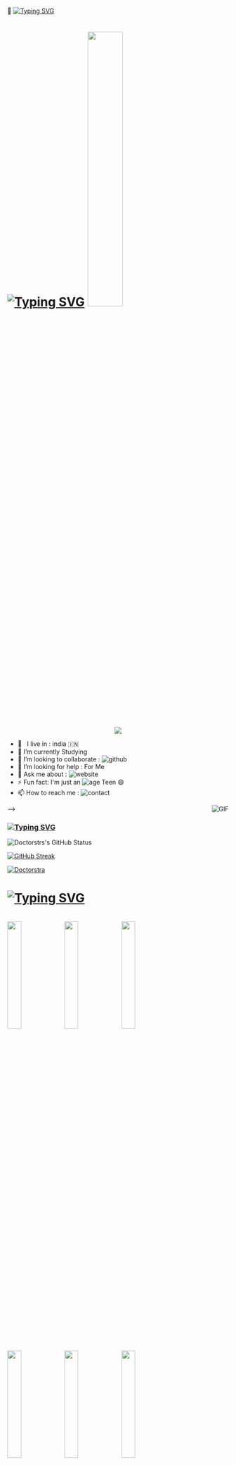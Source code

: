 💎 [![Typing SVG](https://readme-typing-svg.herokuapp.com/?size=30&lines=꧁𝘄𝗲𝗹𝗰𝗼𝗺𝗲꧂;𝗧𝗼+♕𝗗+Astlin+Dijo+𝗚𝗶𝘁𝗵𝘂𝗯;𝗜+𝗔𝗺+♕𝗗+Astlin+Dijo;𝗙𝗿𝗼𝗺+༺☆𝗜𝗻𝗱𝗶𝗮☆༻🇮🇳)](https://git.io/typing-svg)

# [![Typing SVG](https://readme-typing-svg.herokuapp.com/?size=30&color=4FC428&lines=𝗛𝗲𝘆,+𝗜+𝗮𝗺+𝗗𝗼𝗰𝘁𝗼𝗿𝘀𝘁𝗿𝗮)](https://git.io/typing-svg) <img src="https://i.pinimg.com/originals/e2/45/27/e24527408cab572eb4a5adc8aec3afb5.gif" width=40% height=40%/>
</p>


<p align="center">
  <img src="https://github.com/thompsonemerson/thompsonemerson/raw/master/cover-thompson.png" />
</p>


<!-- Your badges
You can use the website to generate badges: https://shields.io/
-->

-  🚶‍ &nbsp; I live in : india 🇮🇳  <br>
-  🔭 I’m currently Studying  <br>
-  👯 I’m looking to collaborate : ![github](https://img.shields.io/badge/On-Github-black)  <br>
-  🤔 I’m looking for help : For  Me  <br>
-  💬 Ask me about : ![website](https://img.shields.io/badge/Go%20to-www.Doctorstra.tk-brightgreen) <br>
-  ⚡ Fun fact: I'm just an ![age](https://img.shields.io/badge/Age-17-yellow) Teen 😄
-  📫 How to reach me : ![contact](https://img.shields.io/badge/Contact%20me-On%20Telegram-blue)



<img align="right" alt="GIF" src="https://media.giphy.com/media/VuehuL4fMHLgs/giphy.gif" />

-->

### [![Typing SVG](https://readme-typing-svg.herokuapp.com/?size=30&color=4FC428&lines=𝗠𝗬+𝗚𝗜𝗧𝗛𝗨𝗕+𝗦𝗧𝗔𝗧𝗨𝗦)](https://git.io/typing-svg)
![Doctorstrs's GitHub Status](https://github-readme-stats.vercel.app/api?username=Doctorstra&theme=dark&show_icons=true)

[![GitHub Streak](https://github-readme-streak-stats.herokuapp.com?user=Doctorstra&theme=dark&date_format=M%20j%5B%2C%20Y%5D)](https://git.io/streak-stats)




<p align="left"> <a target="_blank" href="https://github.com/ryo-ma/github-profile-trophy"><img src="https://github-profile-trophy.vercel.app/?username=Doctorstra&theme=alduin" alt="Doctorstra" /></a> </p>













# [![Typing SVG](https://readme-typing-svg.herokuapp.com/?size=30&color=4FC428&lines=𝗠𝗬+𝗧𝗢𝗢𝗟𝗦+𝗔𝗡𝗗+𝗟𝗔𝗡𝗚𝗨𝗔𝗚𝗘)](https://git.io/typing-svg)

<p align ="left">
  <br />
  <code><img width="25%"  src="https://www.vectorlogo.zone/logos/json/json-ar21.svg"></code>
  <code><img width="25%"   src="https://www.vectorlogo.zone/logos/git-scm/git-scm-ar21.svg"></code>
  <code><img width="25%"   src="https://www.vectorlogo.zone/logos/python/python-ar21.svg"></code>
  <br />
  <code><img width="25%"  src="https://www.vectorlogo.zone/logos/mysql/mysql-ar21.svg"></code>
  <code><img width="25%"  src="https://www.vectorlogo.zone/logos/sqlite/sqlite-ar21.svg"></code>
  <code><img width="25%"  src="https://www.vectorlogo.zone/logos/firebase/firebase-ar21.svg"></code>
  <br />
  <code><img width="25%"  src="https://www.vectorlogo.zone/logos/w3_html5/w3_html5-ar21.svg"></code>
  <code><img width="25%"  src="https://www.vectorlogo.zone/logos/github/github-ar21.svg"></code>
  <code><img width="25%"  src="https://www.vectorlogo.zone/logos/gitlab/gitlab-ar21.svg"></code>
  <br>
</p>  

# [![Typing SVG](https://readme-typing-svg.herokuapp.com/?size=30&color=4FC428&lines=𝗠𝗢𝗦𝗧+𝗨𝗦𝗘𝗗+𝗟𝗔𝗡𝗚𝗨𝗔𝗚𝗘𝗦)](https://git.io/typing-svg)

![Top Langs](https://github-readme-stats.vercel.app/api/top-langs/?username=Doctorstra&theme=radical&title_color=8E2DE2&text_color=fff)


[![Typing SVG](https://readme-typing-svg.herokuapp.com?size=100&duration=500&center=true&width=250&height=250&lines=%F0%9F%87%AE%F0%9F%87%B3;🛡️;❤️;🧡;💛;💚;💙;💜;🤎;🖤;🤍;♥️;💘;💝;💖;💗;💓;💞;💕;❣️;🙂;😀;😃;😄;😁;😆;😗;😙;😚;😘;🥰;😍;🤩;🥳;🙃;🙂;☺️;😊;😏;😌;😉;🤖;☠️;💫;🌟;⚡;💥;💯;💢;💐;🌹;🥀;🌷;🌺;🌸;🏵️;🌻;🌼;💮;🍂;🍁;🌾;🌱;🌿;🍃;☘️;🍀;🌵;🌴;🌳;🌲;❄️;🌨️;🌥️;🌦️;☁️;⛈️;🌩️;💧;🌕;🌙;🪐;🦀;🕸️;🍓;🍒;🍎;🍉;🍊;🥭;🍍;🍋;🍈;🍏;🍐;🍇;🥥;🍅;🌶️;🧅;🌽;🥦;🥒;🥬;🥑;🥕;🍄;🍆;🧄;🥔;🌰;🥜;🍞;🥐;🥖;🥯;🍔;🌭;🥪;🚨;🛑;🧭;🎃;🎄;🎋;🎍;🎑;💡;🕯️;💎;⏳;🏷️;📦;📂;🗂️;📚;📙;📘;📗;🗑️;📌;✂️;🛠️;⚒️;📡;🛰️;🔭;🔮;🛎️;❌;⭕;✨;⭐;🔥;🎉;👍)](https://git.io/typing-svg)

### [![Typing SVG](https://readme-typing-svg.herokuapp.com/?size=30&color=4FC428&lines=✨𝗪𝗵𝗲𝗿𝗲+𝘆𝗼𝘂+𝗰𝗮𝗻+𝗳𝗶𝗻𝗱+𝗺𝗲✨)](https://git.io/typing-svg)



<p align="left">
<a href="https://t.me/D1D2D3D4D5_BOT" target="blank"><img align="center" src="https://cdn4.iconfinder.com/data/icons/logos-and-brands/512/335_Telegram_logo-256.png"  height="40" width="40" /></a> &nbsp;&nbsp;
<a href="https://t.me/D1D2D3D4D5_BOT" target="blank"><img align="center" src="https://cdn2.iconfinder.com/data/icons/social-icons-33/128/Instagram-256.png"  height="40" width="40" /></a> &nbsp;&nbsp;
<a href="https://t.me/D1D2D3D4D5_BOT" target="blank"><img align="center" src="https://cdn3.iconfinder.com/data/icons/2018-social-media-logotypes/1000/2018_social_media_popular_app_logo_facebook-256.png" height="40" width="40" /></a> &nbsp;&nbsp;
<a href="https:https://t.me/D1D2D3D4D5_BOT" target="blank"><img align="center" src="https://cdn3.iconfinder.com/data/icons/2018-social-media-logotypes/1000/2018_social_media_popular_app_logo_youtube-256.png" height="40" width="40" /></a> &nbsp;&nbsp;
<a href="https://t.me/D1D2D3D4D5_BOT" target="blank"><img align="center" src="https://cdn2.iconfinder.com/data/icons/social-media-2285/512/1_Twitter_colored_svg-256.png" height="40" width="40" /></a> &nbsp;&nbsp;

<img align="right" alt="GIF" src="https://media.giphy.com/media/VGK2WUT3amXjG/giphy.gif" />
